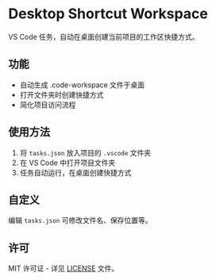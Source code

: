 # Desktop Shortcut Workspace

VS Code 任务，自动在桌面创建当前项目的工作区快捷方式。

## 功能

- 自动生成 .code-workspace 文件于桌面
- 打开文件夹时创建快捷方式
- 简化项目访问流程

## 使用方法

1. 将 `tasks.json` 放入项目的 `.vscode` 文件夹
2. 在 VS Code 中打开项目文件夹
3. 任务自动运行，在桌面创建快捷方式

## 自定义

编辑 `tasks.json` 可修改文件名、保存位置等。

## 许可

MIT 许可证 - 详见 [LICENSE](LICENSE) 文件。
